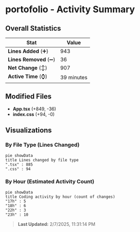 # portofolio - Activity Summary 

## Overall Statistics

| Stat                   | Value                                                             |
| ---------------------- | ----------------------------------------------------------------- |
| **Lines Added** (➕)   | 943                                          |
| **Lines Removed** (➖) | 36                                        |
| **Net Change** (↕)    | 907                |
| **Active Time** (⌚)   | 39 minutes |


## Modified Files
- **App.tsx** (+849, -36)
- **index.css** (+94, -0)

## Visualizations

### By File Type (Lines Changed)

```mermaid
pie showData
title Lines changed by file type
".tsx" : 885
".css" : 94
```

### By Hour (Estimated Activity Count)

```mermaid
pie showData
title Coding activity by hour (count of changes)
"17h" : 5
"18h" : 6
"22h" : 3
"23h" : 10
```


> **Last Updated:** 2/7/2025, 11:31:14 PM